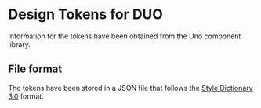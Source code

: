 # Design Tokens for DUO

Information for the tokens have been obtained from the Uno component library.

## File format

The tokens have been stored in a JSON file that follows the [Style Dictionary 3.0](https://amzn.github.io/style-dictionary/) format.
